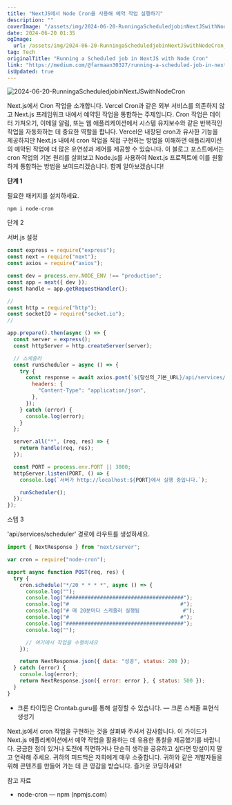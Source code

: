 ```yaml
---
title: "NextJS에서 Node Cron을 사용해 예약 작업 실행하기"
description: ""
coverImage: "/assets/img/2024-06-20-RunningaScheduledjobinNextJSwithNodeCron_0.png"
date: 2024-06-20 01:35
ogImage:
  url: /assets/img/2024-06-20-RunningaScheduledjobinNextJSwithNodeCron_0.png
tag: Tech
originalTitle: "Running a Scheduled job in NextJS with Node Cron"
link: "https://medium.com/@farmaan30327/running-a-scheduled-job-in-nextjs-with-node-cron-77f0433a713b"
isUpdated: true
---
```


![2024-06-20-RunningaScheduledjobinNextJSwithNodeCron](/assets/img/2024-06-20-RunningaScheduledjobinNextJSwithNodeCron_0.png)

Next.js에서 Cron 작업을 소개합니다. Vercel Cron과 같은 외부 서비스를 의존하지 않고 Next.js 프레임워크 내에서 예약된 작업을 통합하는 주제입니다. Cron 작업은 데이터 가져오기, 이메일 알림, 또는 웹 애플리케이션에서 시스템 유지보수와 같은 반복적인 작업을 자동화하는 데 중요한 역할을 합니다. Vercel은 내장된 cron과 유사한 기능을 제공하지만 Next.js 내에서 cron 작업을 직접 구현하는 방법을 이해하면 애플리케이션의 예약된 작업에 더 많은 유연성과 제어를 제공할 수 있습니다. 이 블로그 포스트에서는 cron 작업의 기본 원리를 살펴보고 Node.js를 사용하여 Next.js 프로젝트에 이를 원활하게 통합하는 방법을 보여드리겠습니다. 함께 알아보겠습니다!

**단계 1**

필요한 패키지를 설치하세요.

<!-- seedividend - 사각형 -->

<ins class="adsbygoogle"
     style="display:block"
     data-ad-client="ca-pub-4877378276818686"
     data-ad-slot="1898504329"
     data-ad-format="auto"
     data-full-width-responsive="true"></ins>

<script>
     (adsbygoogle = window.adsbygoogle || []).push({});
</script>

```js
npm i node-cron
```

단계 2

서버.js 설정

```js
const express = require("express");
const next = require("next");
const axios = require("axios");

const dev = process.env.NODE_ENV !== "production";
const app = next({ dev });
const handle = app.getRequestHandler();

//
const http = require("http");
const socketIO = require("socket.io");
//

app.prepare().then(async () => {
  const server = express();
  const httpServer = http.createServer(server);

  // 스케줄러
  const runScheduler = async () => {
    try {
      const response = await axios.post(`${당신의_기본_URL}/api/services/scheduler`, {
        headers: {
          "Content-Type": "application/json",
        },
      });
    } catch (error) {
      console.log(error);
    }
  };

  server.all("*", (req, res) => {
    return handle(req, res);
  });

  const PORT = process.env.PORT || 3000;
  httpServer.listen(PORT, () => {
    console.log(`서버가 http://localhost:${PORT}에서 실행 중입니다.`);

    runScheduler();
  });
});
```

<!-- seedividend - 사각형 -->

<ins class="adsbygoogle"
     style="display:block"
     data-ad-client="ca-pub-4877378276818686"
     data-ad-slot="1898504329"
     data-ad-format="auto"
     data-full-width-responsive="true"></ins>

<script>
     (adsbygoogle = window.adsbygoogle || []).push({});
</script>

스텝 3

'api/services/scheduler' 경로에 라우트를 생성하세요.

```js
import { NextResponse } from "next/server";

var cron = require("node-cron");

export async function POST(req, res) {
  try {
    cron.schedule("*/20 * * * *", async () => {
      console.log("");
      console.log("######################################");
      console.log("#                                    #");
      console.log("# 매 20분마다 스케줄러 실행됨              #");
      console.log("#                                    #");
      console.log("######################################");
      console.log("");

      // 여기에서 작업을 수행하세요
    });

    return NextResponse.json({ data: "성공", status: 200 });
  } catch (error) {
    console.log(error);
    return NextResponse.json({ error: error }, { status: 500 });
  }
}
```

- 크론 타이밍은 Crontab.guru를 통해 설정할 수 있습니다. — 크론 스케줄 표현식 생성기

<!-- seedividend - 사각형 -->

<ins class="adsbygoogle"
     style="display:block"
     data-ad-client="ca-pub-4877378276818686"
     data-ad-slot="1898504329"
     data-ad-format="auto"
     data-full-width-responsive="true"></ins>

<script>
     (adsbygoogle = window.adsbygoogle || []).push({});
</script>

Next.js에서 cron 작업을 구현하는 것을 살펴봐 주셔서 감사합니다. 이 가이드가 Next.js 애플리케이션에서 예약 작업을 활용하는 데 유용한 통찰을 제공했기를 바랍니다. 궁금한 점이 있거나 도전에 직면하거나 단순히 생각을 공유하고 싶다면 망설이지 말고 연락해 주세요. 귀하의 피드백은 저희에게 매우 소중합니다. 귀하와 같은 개발자들을 위해 콘텐츠를 만들어 가는 데 큰 영감을 받습니다. 즐거운 코딩하세요!

참고 자료

- node-cron — npm (npmjs.com)

